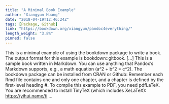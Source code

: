 ```yaml
---
title: "A Minimal Book Example"
author: "Xiangyun Huang"
date: "2018-04-19T12:46:24Z"
tags: [Package, Github]
link: "https://bookdown.org/xiangyun/pandoc4everything/"
length_weight: "3.8%"
pinned: false
---
```


This is a minimal example of using the bookdown package to write a book. The output format for this example is bookdown::gitbook. [...] This is a sample book written in Markdown. You can use anything that Pandoc’s Markdown supports, e.g., a math equation \(a^2 + b^2 = c^2\). The bookdown package can be installed from CRAN or Github: Remember each Rmd file contains one and only one chapter, and a chapter is defined by the first-level heading #. To compile this example to PDF, you need pdfLaTeX. You are recommended to install TinyTeX (which includes XeLaTeX): https://yihui.name/ti ...

